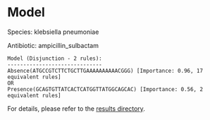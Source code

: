 
# Model

Species: klebsiella pneumoniae

Antibiotic: ampicillin_sulbactam

```
Model (Disjunction - 2 rules):
------------------------------
Absence(ATGCCGTCTTCTGCTTGAAAAAAAAAACGGG) [Importance: 0.96, 17 equivalent rules]
OR
Presence(GCAGTGTTATCACTCATGGTTATGGCAGCAC) [Importance: 0.56, 2 equivalent rules]

```

For details, please refer to the [results directory](../../../../../results/scm_b/klebsiella%20pneumoniae/ampicillin_sulbactam/repeat_0/).

